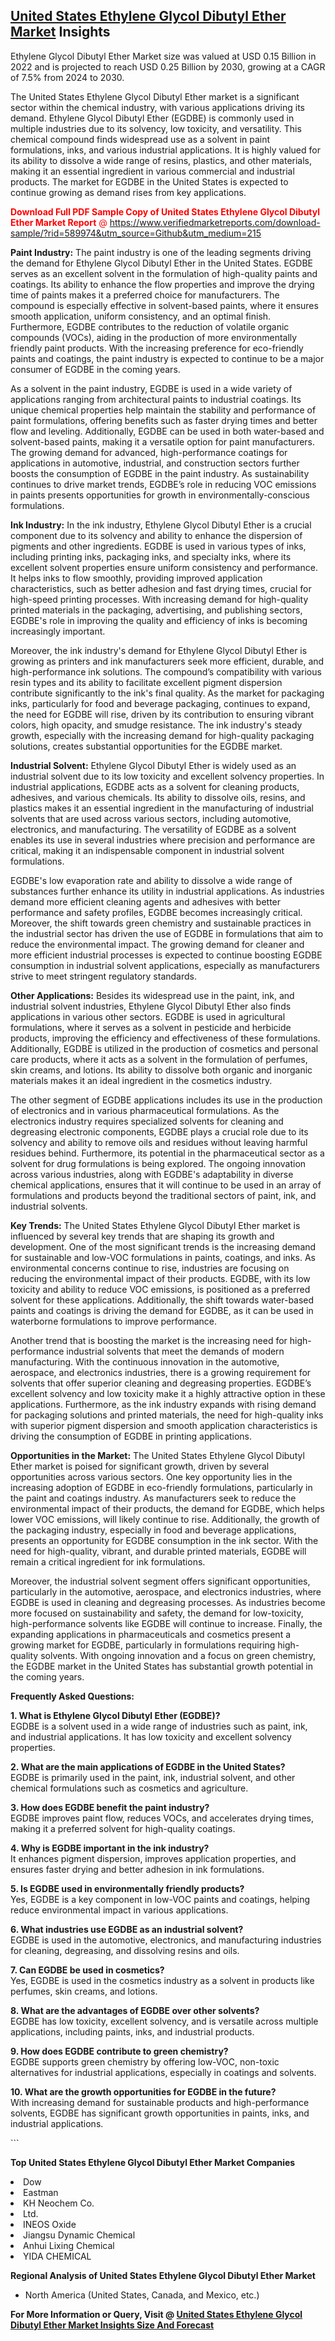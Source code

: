 <h2><a href="https://www.verifiedmarketreports.com/download-sample/?rid=589974&amp;utm_source=Github&amp;utm_medium=215" target="_blank">United States Ethylene Glycol Dibutyl Ether Market</a> Insights</h2><p>Ethylene Glycol Dibutyl Ether Market size was valued at USD 0.15 Billion in 2022 and is projected to reach USD 0.25 Billion by 2030, growing at a CAGR of 7.5% from 2024 to 2030.</p><p><p>The United States Ethylene Glycol Dibutyl Ether market is a significant sector within the chemical industry, with various applications driving its demand. Ethylene Glycol Dibutyl Ether (EGDBE) is commonly used in multiple industries due to its solvency, low toxicity, and versatility. This chemical compound finds widespread use as a solvent in paint formulations, inks, and various industrial applications. It is highly valued for its ability to dissolve a wide range of resins, plastics, and other materials, making it an essential ingredient in various commercial and industrial products. The market for EGDBE in the United States is expected to continue growing as demand rises from key applications. <p><span class=""><span style="color: #ff0000;"><strong>Download Full PDF Sample Copy of United States Ethylene Glycol Dibutyl Ether Market Report</strong> @ </span><a href="https://www.verifiedmarketreports.com/download-sample/?rid=589974&amp;utm_source=Github&amp;utm_medium=215" target="_blank">https://www.verifiedmarketreports.com/download-sample/?rid=589974&amp;utm_source=Github&amp;utm_medium=215</a></span></p></p><p><strong>Paint Industry:</strong> The paint industry is one of the leading segments driving the demand for Ethylene Glycol Dibutyl Ether in the United States. EGDBE serves as an excellent solvent in the formulation of high-quality paints and coatings. Its ability to enhance the flow properties and improve the drying time of paints makes it a preferred choice for manufacturers. The compound is especially effective in solvent-based paints, where it ensures smooth application, uniform consistency, and an optimal finish. Furthermore, EGDBE contributes to the reduction of volatile organic compounds (VOCs), aiding in the production of more environmentally friendly paint products. With the increasing preference for eco-friendly paints and coatings, the paint industry is expected to continue to be a major consumer of EGDBE in the coming years.<p>As a solvent in the paint industry, EGDBE is used in a wide variety of applications ranging from architectural paints to industrial coatings. Its unique chemical properties help maintain the stability and performance of paint formulations, offering benefits such as faster drying times and better flow and leveling. Additionally, EGDBE can be used in both water-based and solvent-based paints, making it a versatile option for paint manufacturers. The growing demand for advanced, high-performance coatings for applications in automotive, industrial, and construction sectors further boosts the consumption of EGDBE in the paint industry. As sustainability continues to drive market trends, EGDBE’s role in reducing VOC emissions in paints presents opportunities for growth in environmentally-conscious formulations.</p><p><strong>Ink Industry:</strong> In the ink industry, Ethylene Glycol Dibutyl Ether is a crucial component due to its solvency and ability to enhance the dispersion of pigments and other ingredients. EGDBE is used in various types of inks, including printing inks, packaging inks, and specialty inks, where its excellent solvent properties ensure uniform consistency and performance. It helps inks to flow smoothly, providing improved application characteristics, such as better adhesion and fast drying times, crucial for high-speed printing processes. With increasing demand for high-quality printed materials in the packaging, advertising, and publishing sectors, EGDBE's role in improving the quality and efficiency of inks is becoming increasingly important.<p>Moreover, the ink industry's demand for Ethylene Glycol Dibutyl Ether is growing as printers and ink manufacturers seek more efficient, durable, and high-performance ink solutions. The compound’s compatibility with various resin types and its ability to facilitate excellent pigment dispersion contribute significantly to the ink's final quality. As the market for packaging inks, particularly for food and beverage packaging, continues to expand, the need for EGDBE will rise, driven by its contribution to ensuring vibrant colors, high opacity, and smudge resistance. The ink industry's steady growth, especially with the increasing demand for high-quality packaging solutions, creates substantial opportunities for the EGDBE market.</p><p><strong>Industrial Solvent:</strong> Ethylene Glycol Dibutyl Ether is widely used as an industrial solvent due to its low toxicity and excellent solvency properties. In industrial applications, EGDBE acts as a solvent for cleaning products, adhesives, and various chemicals. Its ability to dissolve oils, resins, and plastics makes it an essential ingredient in the manufacturing of industrial solvents that are used across various sectors, including automotive, electronics, and manufacturing. The versatility of EGDBE as a solvent enables its use in several industries where precision and performance are critical, making it an indispensable component in industrial solvent formulations.<p>EGDBE's low evaporation rate and ability to dissolve a wide range of substances further enhance its utility in industrial applications. As industries demand more efficient cleaning agents and adhesives with better performance and safety profiles, EGDBE becomes increasingly critical. Moreover, the shift towards green chemistry and sustainable practices in the industrial sector has driven the use of EGDBE in formulations that aim to reduce the environmental impact. The growing demand for cleaner and more efficient industrial processes is expected to continue boosting EGDBE consumption in industrial solvent applications, especially as manufacturers strive to meet stringent regulatory standards.</p><p><strong>Other Applications:</strong> Besides its widespread use in the paint, ink, and industrial solvent industries, Ethylene Glycol Dibutyl Ether also finds applications in various other sectors. EGDBE is used in agricultural formulations, where it serves as a solvent in pesticide and herbicide products, improving the efficiency and effectiveness of these formulations. Additionally, EGDBE is utilized in the production of cosmetics and personal care products, where it acts as a solvent in the formulation of perfumes, skin creams, and lotions. Its ability to dissolve both organic and inorganic materials makes it an ideal ingredient in the cosmetics industry.<p>The other segment of EGDBE applications includes its use in the production of electronics and in various pharmaceutical formulations. As the electronics industry requires specialized solvents for cleaning and degreasing electronic components, EGDBE plays a crucial role due to its solvency and ability to remove oils and residues without leaving harmful residues behind. Furthermore, its potential in the pharmaceutical sector as a solvent for drug formulations is being explored. The ongoing innovation across various industries, along with EGDBE's adaptability in diverse chemical applications, ensures that it will continue to be used in an array of formulations and products beyond the traditional sectors of paint, ink, and industrial solvents.</p><p><strong>Key Trends:</strong> The United States Ethylene Glycol Dibutyl Ether market is influenced by several key trends that are shaping its growth and development. One of the most significant trends is the increasing demand for sustainable and low-VOC formulations in paints, coatings, and inks. As environmental concerns continue to rise, industries are focusing on reducing the environmental impact of their products. EGDBE, with its low toxicity and ability to reduce VOC emissions, is positioned as a preferred solvent for these applications. Additionally, the shift towards water-based paints and coatings is driving the demand for EGDBE, as it can be used in waterborne formulations to improve performance.<p>Another trend that is boosting the market is the increasing need for high-performance industrial solvents that meet the demands of modern manufacturing. With the continuous innovation in the automotive, aerospace, and electronics industries, there is a growing requirement for solvents that offer superior cleaning and degreasing properties. EGDBE’s excellent solvency and low toxicity make it a highly attractive option in these applications. Furthermore, as the ink industry expands with rising demand for packaging solutions and printed materials, the need for high-quality inks with superior pigment dispersion and smooth application characteristics is driving the consumption of EGDBE in printing applications.</p><p><strong>Opportunities in the Market:</strong> The United States Ethylene Glycol Dibutyl Ether market is poised for significant growth, driven by several opportunities across various sectors. One key opportunity lies in the increasing adoption of EGDBE in eco-friendly formulations, particularly in the paint and coatings industry. As manufacturers seek to reduce the environmental impact of their products, the demand for EGDBE, which helps lower VOC emissions, will likely continue to rise. Additionally, the growth of the packaging industry, especially in food and beverage applications, presents an opportunity for EGDBE consumption in the ink sector. With the need for high-quality, vibrant, and durable printed materials, EGDBE will remain a critical ingredient for ink formulations.<p>Moreover, the industrial solvent segment offers significant opportunities, particularly in the automotive, aerospace, and electronics industries, where EGDBE is used in cleaning and degreasing processes. As industries become more focused on sustainability and safety, the demand for low-toxicity, high-performance solvents like EGDBE will continue to increase. Finally, the expanding applications in pharmaceuticals and cosmetics present a growing market for EGDBE, particularly in formulations requiring high-quality solvents. With ongoing innovation and a focus on green chemistry, the EGDBE market in the United States has substantial growth potential in the coming years.</p><p><strong>Frequently Asked Questions:</strong></p><p><strong>1. What is Ethylene Glycol Dibutyl Ether (EGDBE)?</strong><br>EGDBE is a solvent used in a wide range of industries such as paint, ink, and industrial applications. It has low toxicity and excellent solvency properties.</p><p><strong>2. What are the main applications of EGDBE in the United States?</strong><br>EGDBE is primarily used in the paint, ink, industrial solvent, and other chemical formulations such as cosmetics and agriculture.</p><p><strong>3. How does EGDBE benefit the paint industry?</strong><br>EGDBE improves paint flow, reduces VOCs, and accelerates drying times, making it a preferred solvent for high-quality coatings.</p><p><strong>4. Why is EGDBE important in the ink industry?</strong><br>It enhances pigment dispersion, improves application properties, and ensures faster drying and better adhesion in ink formulations.</p><p><strong>5. Is EGDBE used in environmentally friendly products?</strong><br>Yes, EGDBE is a key component in low-VOC paints and coatings, helping reduce environmental impact in various applications.</p><p><strong>6. What industries use EGDBE as an industrial solvent?</strong><br>EGDBE is used in the automotive, electronics, and manufacturing industries for cleaning, degreasing, and dissolving resins and oils.</p><p><strong>7. Can EGDBE be used in cosmetics?</strong><br>Yes, EGDBE is used in the cosmetics industry as a solvent in products like perfumes, skin creams, and lotions.</p><p><strong>8. What are the advantages of EGDBE over other solvents?</strong><br>EGDBE has low toxicity, excellent solvency, and is versatile across multiple applications, including paints, inks, and industrial products.</p><p><strong>9. How does EGDBE contribute to green chemistry?</strong><br>EGDBE supports green chemistry by offering low-VOC, non-toxic alternatives for industrial applications, especially in coatings and solvents.</p><p><strong>10. What are the growth opportunities for EGDBE in the future?</strong><br>With increasing demand for sustainable products and high-performance solvents, EGDBE has significant growth opportunities in paints, inks, and industrial applications.</p>```</p><p><strong>Top United States Ethylene Glycol Dibutyl Ether Market Companies</strong></p><div data-test-id=""><p><li>Dow</li><li> Eastman</li><li> KH Neochem Co.</li><li> Ltd.</li><li> INEOS Oxide</li><li> Jiangsu Dynamic Chemical</li><li> Anhui Lixing Chemical</li><li> YIDA CHEMICAL</li></p><div><strong>Regional Analysis of&nbsp;United States Ethylene Glycol Dibutyl Ether Market</strong></div><ul><li dir="ltr"><p dir="ltr">North America&nbsp;(United States, Canada, and Mexico, etc.)</p></li></ul><p><strong>For More Information or Query, Visit @&nbsp;</strong><strong><a href="https://www.verifiedmarketreports.com/product/ethylene-glycol-dibutyl-ether-market/?utm_source=Github&amp;utm_medium=215" target="_blank">United States Ethylene Glycol Dibutyl Ether Market Insights Size And Forecast</a></strong></p></div>
